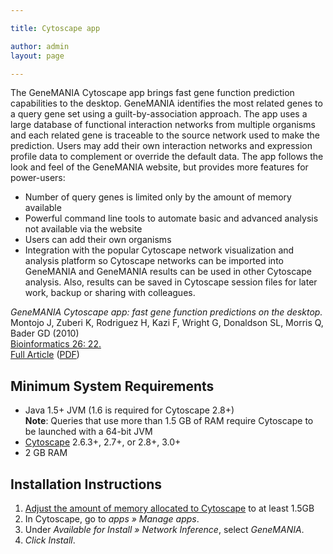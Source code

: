 ```yaml
---

title: Cytoscape app

author: admin
layout: page

---
```


The GeneMANIA Cytoscape app brings fast gene function prediction capabilities to the desktop. GeneMANIA identifies the most related genes to a query gene set using a guilt-by-association approach. The app uses a large database of functional interaction networks from multiple organisms and each related gene is traceable to the source network used to make the prediction. Users may add their own interaction networks and expression profile data to complement or override the default data. The app follows the look and feel of the GeneMANIA website, but provides more features for power-users:

*   Number of query genes is limited only by the amount of memory available
*   Powerful command line tools to automate basic and advanced analysis not available via the website
*   Users can add their own organisms
*   Integration with the popular Cytoscape network visualization and analysis platform so Cytoscape networks can be imported into GeneMANIA and GeneMANIA results can be used in other Cytoscape analysis. Also, results can be saved in Cytoscape session files for later work, backup or sharing with colleagues.

*GeneMANIA Cytoscape app: fast gene function predictions on the desktop.*  
Montojo J, Zuberi K, Rodriguez H, Kazi F, Wright G, Donaldson SL, Morris Q, Bader GD (2010)  
[Bioinformatics 26: 22.  
](http://dx.crossref.org/10.1093%2Fbioinformatics%2Fbtq562)[Full Article](http://www.ncbi.nlm.nih.gov/pubmed/20926419) ([PDF](http://bioinformatics.oxfordjournals.org/content/26/22/2927.full.pdf+html))

## Minimum System Requirements

*   Java 1.5+ JVM (1.6 is required for Cytoscape 2.8+)  
    **Note**: Queries that use more than 1.5 GB of RAM require Cytoscape to be launched with a 64-bit JVM
*   [Cytoscape](http://www.cytoscape.org/) 2.6.3+, 2.7+, or 2.8+, 3.0+
*   2 GB RAM

## Installation Instructions

1.  [Adjust the amount of memory allocated to Cytoscape](http://cytoscape.wodaklab.org/wiki/How_to_increase_memory_for_Cytoscape) to at least 1.5GB
2.  In Cytoscape, go to _apps » Manage apps_.
3.  Under _Available for Install » Network Inference_, select _GeneMANIA_.
4.  _Click Install_.
